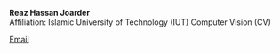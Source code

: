 
**Reaz Hassan Joarder**  
Affiliation: Islamic University of Technology (IUT)
Computer Vision (CV)

[Email](mailto:reazhassan@iut-dhaka.edu)
